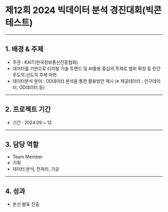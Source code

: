 
# 제12회 2024 빅데이터 분석 경진대회(빅콘테스트) 
---
## 1. 배경 & 주제
- 주관 : KAIT(한국정보통신진흥협회)
- 데이터를 기반으로 디지털 기술 트랜드 및 AI활용 중심의 주제로 범위 확장 등 민간 주도의 선도적 주제 마련  
- 데이터분석 분야 : OD데이터 분석을 통한 활용방안 제시 (※ 제공데이터 : 인구데이터, OD데이터 등)

---

## 2. 프로젝트 기간
- 기간 : 2024.09 ~ 12

---
## 3. 담당 역할
- Team Member
- 기획
- 데이터 분석, 전처리, 가공
---

## 4. 성과
- 본선 발표 진출
